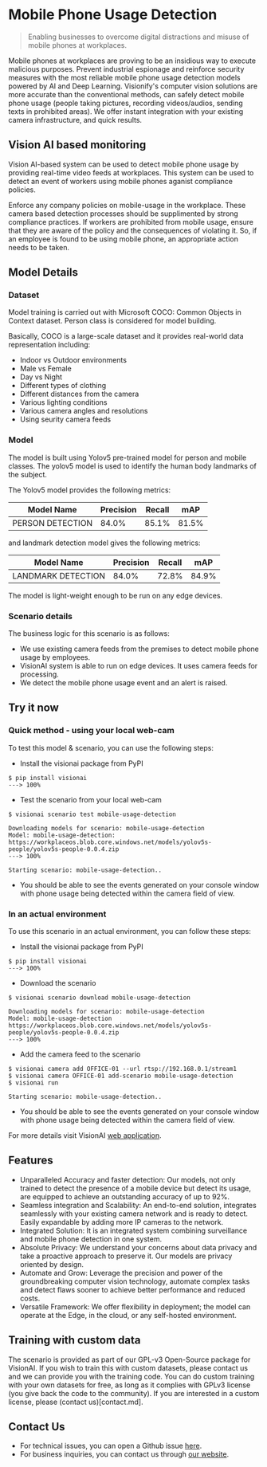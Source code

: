 # **Mobile Phone Usage Detection** 

> Enabling businesses to overcome digital distractions and misuse of mobile phones at workplaces.

Mobile phones at workplaces are proving to be an insidious way to execute malicious purposes. Prevent industrial espionage and reinforce security measures with the most reliable mobile phone usage detection models powered by AI and Deep Learning. 
Visionify's computer vision solutions are more accurate than the conventional methods, can safely detect mobile phone usage (people taking pictures, recording videos/audios, sending texts in prohibited areas). We offer instant integration with your existing camera infrastructure, and quick results. 


## Vision AI based monitoring


Vision AI-based system can be used to detect mobile phone usage by providing real-time video feeds at workplaces. This system can be used to detect an event of workers using mobile phones aganist compliance policies.


Enforce any company policies on mobile-usage in the workplace.
These camera based detection processes should be supplimented by strong compliance practices. If workers are prohibited from mobile usage, ensure that they are aware of the policy and the consequences of violating it. So, if an employee is found to be using mobile phone, an appropriate action needs to be taken.


## Model Details

### Dataset
Model training is carried out with Microsoft COCO: Common Objects in Context dataset. Person class is considered for model building. 

Basically, COCO is a  large-scale dataset and it provides real-world data representation including:

- Indoor vs Outdoor environments
- Male vs Female
- Day vs Night
- Different types of clothing
- Different distances from the camera
- Various lighting conditions
- Various camera angles and resolutions
- Using seurity camera feeds


### Model
The model is built using Yolov5 pre-trained model for person and mobile classes. The yolov5 model is used to identify the human body landmarks of the subject. 

The Yolov5 model provides the following metrics:


<div class="table">
    <table class="fl-table">
        <thead>
        <tr><th>Model Name</th>
            <th>Precision</th>
            <th>Recall</th>
            <th> mAP  </th>  
        </thead>
        <tbody>
        <tr>
            <td>PERSON DETECTION</td>
            <td>84.0% </td>
            <td>85.1% </td>
            <td>81.5% </td>
        </tr>
        </tbody>
    </table>
</div>

and landmark detection model gives the following metrics:


<div class="table">
    <table class="fl-table">
        <thead>
        <tr><th>Model Name</th>
            <th>Precision</th>
            <th>Recall</th>
            <th> mAP  </th>  
        </thead>
        <tbody>
        <tr>
            <td>LANDMARK DETECTION</td>
            <td>84.0% </td>
            <td>72.8% </td>
            <td>84.9% </td>
        </tr>
        </tbody>
    </table>
</div>


The model is light-weight enough to be run on any edge devices.

### Scenario details

The business logic for this scenario is as follows:
- We use existing camera feeds from the premises to detect mobile phone usage by employees.
- VisionAI system is able to run on edge devices. It uses camera feeds for processing. 
- We detect the mobile phone usage event and an alert is raised.



## Try it now 

### Quick method - using your local web-cam

To test this model & scenario, you can use the following steps:

- Install the visionai package from PyPI

<div class=termy>

```console
$ pip install visionai
---> 100%
```
</div>

- Test the scenario from your local web-cam

<div class=termy>

```console
$ visionai scenario test mobile-usage-detection

Downloading models for scenario: mobile-usage-detection
Model: mobile-usage-detection: https://workplaceos.blob.core.windows.net/models/yolov5s-people/yolov5s-people-0.0.4.zip
---> 100%

Starting scenario: mobile-usage-detection..

```
</div>


- You should be able to see the events generated on your console window with phone usage being detected within the camera field of view.

### In an actual environment

To use this scenario in an actual environment, you can follow these steps:

- Install the visionai package from PyPI

<div class=termy>

```console
$ pip install visionai
---> 100%
```
</div>

- Download the scenario

<div class=termy>

```console
$ visionai scenario download mobile-usage-detection

Downloading models for scenario: mobile-usage-detection
Model: mobile-usage-detection
https://workplaceos.blob.core.windows.net/models/yolov5s-people/yolov5s-people-0.0.4.zip
---> 100%
```

</div>

- Add the camera feed to the scenario

<div class=termy>

```console
$ visionai camera add OFFICE-01 --url rtsp://192.168.0.1/stream1
$ visionai camera OFFICE-01 add-scenario mobile-usage-detection
$ visionai run

Starting scenario: mobile-usage-detection..

```

</div>

- You should be able to see the events generated on your console window with phone usage being detected within the camera field of view.

For more details visit VisionAI [web application](https://visionify.ai/).


## Features

- Unparalleled Accuracy and faster detection: Our models, not only trained to detect the presence of a mobile device but detect its usage, are equipped to achieve an outstanding accuracy of up to 92%.   
- Seamless integration and Scalability: An end-to-end solution, integrates seamlessly with your existing camera network and is ready to detect. Easily expandable by adding more IP cameras to the network. 
- Integrated Solution: It is an integrated system combining surveillance and mobile phone detection in one system.
- Absolute Privacy: We understand your concerns about data privacy and take a proactive approach to preserve it. Our models are privacy oriented by design.
- Automate and Grow: Leverage the precision and power of the groundbreaking computer vision technology, automate complex tasks and detect flaws sooner to achieve better performance and reduced costs.   
- Versatile Framework: We offer flexibility in deployment; the model can operate at the Edge, in the cloud, or any self-hosted environment. 



## Training with custom data

The scenario is provided as part of our GPL-v3 Open-Source package for VisionAI. If you wish to train this with custom datasets, please contact us and we can provide you with the training code. You can do custom training with your own datasets for free, as long as it complies with GPLv3 license (you give back the code to the community). If you are interested in a custom license, please (contact us)[contact.md].


## Contact Us

- For technical issues, you can open a Github issue [here](https://github.com/visionify/visionai).
- For business inquiries, you can contact us through [our website](https://visionify.ai/contact).